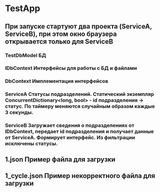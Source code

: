 # TestApp

## При запуске стартуют два проекта (ServiceA, ServiceB), при этом окно браузера открывается только для ServiceB

### TestDbModel     БД
### IDbContext      Интерфейсы для работы с БД и файлами
### DbContext       Имплементация интерфейсов

### ServiceA        Статусы подразделений. Статический экземпляр ConcurrentDictionary<long, bool> - id подразделения -> статус. По таймеру меняются случайным образом каждые 3 секунды.
### ServiceB        Загружает сведения о подразделениях от IDbContext, передает id подразделения и получает данные от ServiceA. Формирует интерфейс. Из фильтрации исключены статусы.


## 1.json          Пример файла для загрузки
## 1_cycle.json    Пример некорректного файла для загрузки
